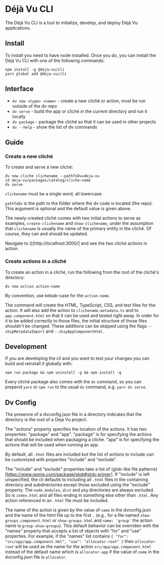 Déjà Vu CLI
===========

The Déjà Vu CLI is a tool to initialize, develop, and deploy Déjà Vu
applications.

Install
-------

To install you need to have node installed. Once you do, you can install the
Déjà Vu CLI with one of the following commands:

```
npm install -g @deja-vu/cli
yarn global add @deja-vu/cli
```

Interface
---------

  - `dv new <type> <name>` - create a new cliché or action, must be run outside of the dv repo
  - `dv serve` - build the app or cliché in the current directory and run it locally
  - `dv package` - package the cliché so that it can be used in other projects
  - `dv --help` - show the list of dv commands


Guide
-----

### Create a new cliché

To create and serve a new cliché:

```
dv new cliche clichename --pathToDv=deja-vu
cd deja-vu/packages/catalog/cliche-name
dv serve
```

`clichename` must be a single word, all lowercase.

`pathToDv` is the path to the folder where the dv code is located (the repo).
This argument is optional and the default value is given above.

The newly-created cliché comes with two initial actions to serve as examples,
`create-clichename` and `show-clichename`,
under the assumption that `clichename` is usually the name of the primary entity
in the cliché. Of course, they can and should be updated.

Navigate to ()[http://localhost:3000/] and see the two cliché actions in action.

### Create actions in a cliché

To create an action in a cliché, run the following from the root of
the cliché's directory:

```
dv new action action-name
```

By convention, use kebab-case for the `action-name`.

The command will create the HTML, TypeScript, CSS, and test files for the action.
It will also add the action to `clichename.metadata.ts` and to `app.component.html`
so that it can be used and tested right away. In order for it to be added
correctly to those files, the initial structure of those files shouldn't be changed.
These additions can be skipped using the flags `--skipMetadataImport` and `--skipAppComponentHtml`.


Development
-----------

If you are developing the cli and you want to test your changes you can build
and reinstall it globally with:

```
npm run package && npm uninstall -g && npm install -g
```

Every cliché package also comes with the `dv` command, so you can prepend `yarn`
or `npm run` to the usual `dv` command, e.g. `yarn dv serve`.


Dv Config
---------

The presence of a dvconfig.json file in a directory indicates that the directory
is the root of a Deja Vu project.

The "actions" property specifies the location of the actions. It has two
properties: "package" and "app". "package" is for specifying the actions that
should be included when packaging a cliche. "app" is for specifying the actions
that will be used when running an app.

By default, all `.html` files are included but the list
of actions to include can be customized with properties "include" and
"exclude".

The "include" and "exclude" properties take a list of
(glob-like file patterns)[https://www.npmjs.com/package/glob#glob-primer].
If "include" is left unspecified, the cli defaults to
including all `.html` files in the containing directory and subdirectories
except those excluded using the "exclude" property.
The `node_modules`, `dist` and `pkg` directories are always excluded. So is
`index.html` and all files ending in something else other than `.html`.
Any action referenced in an `.html` file must be included.

The name of the action is given by the value of `name` in the dvconfig.json and
the name of the html file up to the first `.` (e.g., for a file named
`show-groups.component.html` or `show-groups.html` and `name: 'group'` the
action name is `group-show-groups`). This default behavior can be overriden
with the "names" property that accepts a list of objects with "for" and "use"
properties. For example, if the "names" list contains
`{ "for": "src/app/app.component.hml", "use": "allocator-root" }` then
`allocator-root` will be used as the name for the action
`src/app/app.component.html` instead of the default name which is
`allocator-app` if the value of `name` in the dvconfig.json file is `allocator`.

